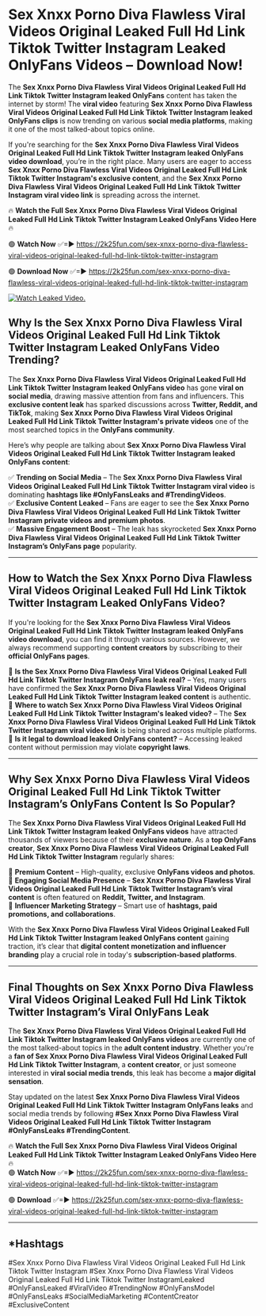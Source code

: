 # Sex ️Xnxx ️Porno Diva Flawless Viral Videos Original Leaked Full Hd Link Tiktok Twitter Instagram Leaked OnlyFans Videos – Download Now!

The **Sex ️Xnxx ️Porno Diva Flawless Viral Videos Original Leaked Full Hd Link Tiktok Twitter Instagram leaked OnlyFans** content has taken the internet by storm! The **viral video** featuring **Sex ️Xnxx ️Porno Diva Flawless Viral Videos Original Leaked Full Hd Link Tiktok Twitter Instagram leaked OnlyFans clips** is now trending on various **social media platforms**, making it one of the most talked-about topics online.  

If you're searching for the **Sex ️Xnxx ️Porno Diva Flawless Viral Videos Original Leaked Full Hd Link Tiktok Twitter Instagram leaked OnlyFans video download**, you’re in the right place. Many users are eager to access **Sex ️Xnxx ️Porno Diva Flawless Viral Videos Original Leaked Full Hd Link Tiktok Twitter Instagram's exclusive content**, and the **Sex ️Xnxx ️Porno Diva Flawless Viral Videos Original Leaked Full Hd Link Tiktok Twitter Instagram viral video link** is spreading across the internet.  

🔥 **Watch the Full Sex ️Xnxx ️Porno Diva Flawless Viral Videos Original Leaked Full Hd Link Tiktok Twitter Instagram Leaked OnlyFans Video Here** 🔥  

🟢 **Watch Now** ✅=► https://2k25fun.com/sex-️xnxx-️porno-diva-flawless-viral-videos-original-leaked-full-hd-link-tiktok-twitter-instagram

🟢 **Download Now** ✅=► https://2k25fun.com/sex-️xnxx-️porno-diva-flawless-viral-videos-original-leaked-full-hd-link-tiktok-twitter-instagram

[![Watch Leaked Video.](https://miro.medium.com/v2/resize:fit:828/format:webp/1*cilzJN44JGOrTw9NJCrNHA.gif "Watch Leaked Video")](https://2k25fun.com/sex-️xnxx-️porno-diva-flawless-viral-videos-original-leaked-full-hd-link-tiktok-twitter-instagram)

## **Why Is the Sex ️Xnxx ️Porno Diva Flawless Viral Videos Original Leaked Full Hd Link Tiktok Twitter Instagram Leaked OnlyFans Video Trending?**  

The **Sex ️Xnxx ️Porno Diva Flawless Viral Videos Original Leaked Full Hd Link Tiktok Twitter Instagram leaked OnlyFans video** has gone **viral on social media**, drawing massive attention from fans and influencers. This **exclusive content leak** has sparked discussions across **Twitter, Reddit, and TikTok**, making **Sex ️Xnxx ️Porno Diva Flawless Viral Videos Original Leaked Full Hd Link Tiktok Twitter Instagram's private videos** one of the most searched topics in the **OnlyFans community**.  

Here’s why people are talking about **Sex ️Xnxx ️Porno Diva Flawless Viral Videos Original Leaked Full Hd Link Tiktok Twitter Instagram leaked OnlyFans content**:  

✅ **Trending on Social Media** – The **Sex ️Xnxx ️Porno Diva Flawless Viral Videos Original Leaked Full Hd Link Tiktok Twitter Instagram viral video** is dominating **hashtags like #OnlyFansLeaks and #TrendingVideos**.  
✅ **Exclusive Content Leaked** – Fans are eager to see the **Sex ️Xnxx ️Porno Diva Flawless Viral Videos Original Leaked Full Hd Link Tiktok Twitter Instagram private videos and premium photos**.  
✅ **Massive Engagement Boost** – The leak has skyrocketed **Sex ️Xnxx ️Porno Diva Flawless Viral Videos Original Leaked Full Hd Link Tiktok Twitter Instagram’s OnlyFans page** popularity.  

---

## **How to Watch the Sex ️Xnxx ️Porno Diva Flawless Viral Videos Original Leaked Full Hd Link Tiktok Twitter Instagram Leaked OnlyFans Video?**  

If you're looking for the **Sex ️Xnxx ️Porno Diva Flawless Viral Videos Original Leaked Full Hd Link Tiktok Twitter Instagram leaked OnlyFans video download**, you can find it through various sources. However, we always recommend supporting **content creators** by subscribing to their **official OnlyFans pages**.  

🔹 **Is the Sex ️Xnxx ️Porno Diva Flawless Viral Videos Original Leaked Full Hd Link Tiktok Twitter Instagram OnlyFans leak real?** – Yes, many users have confirmed the **Sex ️Xnxx ️Porno Diva Flawless Viral Videos Original Leaked Full Hd Link Tiktok Twitter Instagram leaked content** is authentic.  
🔹 **Where to watch Sex ️Xnxx ️Porno Diva Flawless Viral Videos Original Leaked Full Hd Link Tiktok Twitter Instagram's leaked video?** – The **Sex ️Xnxx ️Porno Diva Flawless Viral Videos Original Leaked Full Hd Link Tiktok Twitter Instagram viral video link** is being shared across multiple platforms.  
🔹 **Is it legal to download leaked OnlyFans content?** – Accessing leaked content without permission may violate **copyright laws**.  

---

## **Why Sex ️Xnxx ️Porno Diva Flawless Viral Videos Original Leaked Full Hd Link Tiktok Twitter Instagram’s OnlyFans Content Is So Popular?**  

The **Sex ️Xnxx ️Porno Diva Flawless Viral Videos Original Leaked Full Hd Link Tiktok Twitter Instagram leaked OnlyFans videos** have attracted thousands of viewers because of their **exclusive nature**. As a **top OnlyFans creator**, **Sex ️Xnxx ️Porno Diva Flawless Viral Videos Original Leaked Full Hd Link Tiktok Twitter Instagram** regularly shares:  

📌 **Premium Content** – High-quality, exclusive **OnlyFans videos and photos**.  
📌 **Engaging Social Media Presence** – **Sex ️Xnxx ️Porno Diva Flawless Viral Videos Original Leaked Full Hd Link Tiktok Twitter Instagram’s viral content** is often featured on **Reddit, Twitter, and Instagram**.  
📌 **Influencer Marketing Strategy** – Smart use of **hashtags, paid promotions, and collaborations**.  

With the **Sex ️Xnxx ️Porno Diva Flawless Viral Videos Original Leaked Full Hd Link Tiktok Twitter Instagram leaked OnlyFans content** gaining traction, it’s clear that **digital content monetization and influencer branding** play a crucial role in today's **subscription-based platforms**.  

---

## **Final Thoughts on Sex ️Xnxx ️Porno Diva Flawless Viral Videos Original Leaked Full Hd Link Tiktok Twitter Instagram’s Viral OnlyFans Leak**  

The **Sex ️Xnxx ️Porno Diva Flawless Viral Videos Original Leaked Full Hd Link Tiktok Twitter Instagram leaked OnlyFans videos** are currently one of the most talked-about topics in the **adult content industry**. Whether you're a **fan of Sex ️Xnxx ️Porno Diva Flawless Viral Videos Original Leaked Full Hd Link Tiktok Twitter Instagram**, a **content creator**, or just someone interested in **viral social media trends**, this leak has become a **major digital sensation**.  

Stay updated on the latest **Sex ️Xnxx ️Porno Diva Flawless Viral Videos Original Leaked Full Hd Link Tiktok Twitter Instagram OnlyFans leaks** and social media trends by following **#Sex ️Xnxx ️Porno Diva Flawless Viral Videos Original Leaked Full Hd Link Tiktok Twitter Instagram #OnlyFansLeaks #TrendingContent**.  

🔥 **Watch the Full Sex ️Xnxx ️Porno Diva Flawless Viral Videos Original Leaked Full Hd Link Tiktok Twitter Instagram Leaked OnlyFans Video Here** 🔥  
🟢 **Watch Now** ✅=► https://2k25fun.com/sex-️xnxx-️porno-diva-flawless-viral-videos-original-leaked-full-hd-link-tiktok-twitter-instagram

🟢 **Download** ✅=► https://2k25fun.com/sex-️xnxx-️porno-diva-flawless-viral-videos-original-leaked-full-hd-link-tiktok-twitter-instagram

---

## *Hashtags
#Sex ️Xnxx ️Porno Diva Flawless Viral Videos Original Leaked Full Hd Link Tiktok Twitter Instagram #Sex ️Xnxx ️Porno Diva Flawless Viral Videos Original Leaked Full Hd Link Tiktok Twitter InstagramLeaked #OnlyFansLeaked #ViralVideo #TrendingNow #OnlyFansModel #OnlyFansLeaks #SocialMediaMarketing #ContentCreator #ExclusiveContent  